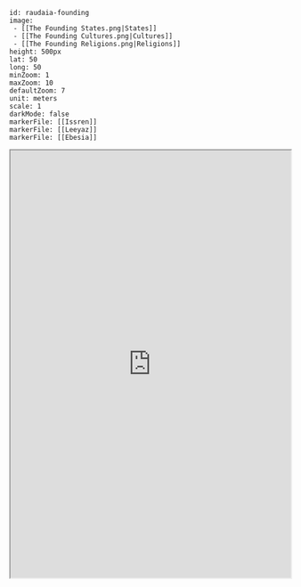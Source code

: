 ```leaflet
id: raudaia-founding
image: 
 - [[The Founding States.png|States]]
 - [[The Founding Cultures.png|Cultures]]
 - [[The Founding Religions.png|Religions]]
height: 500px
lat: 50
long: 50
minZoom: 1
maxZoom: 10
defaultZoom: 7
unit: meters
scale: 1
darkMode: false
markerFile: [[Issren]]
markerFile: [[Leeyaz]]
markerFile: [[Ebesia]]
```

<iframe src="https://azgaar.github.io/Fantasy-Map-Generator/?mapLink=/Raudaia at The Founding.map" style="width:100%;height:768px;max-width:100%;" width="768" height="768" />